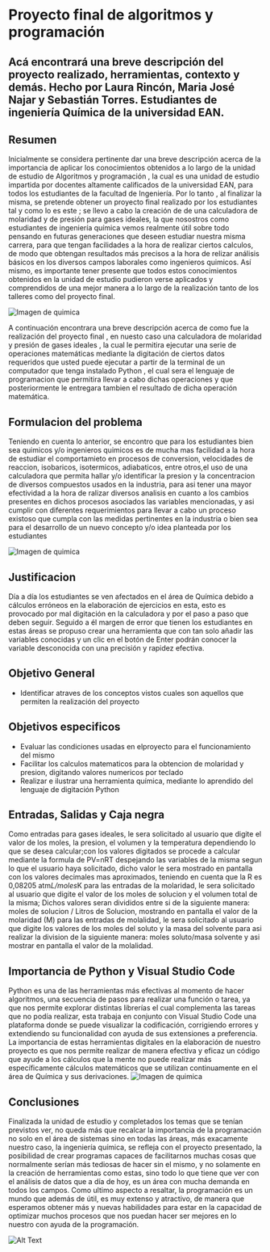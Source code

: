 # Proyecto final de algoritmos y programación
## Acá encontrará una breve descripción del proyecto realizado, herramientas, contexto y demás. Hecho por Laura Rincón, Maria José Najar y Sebastián Torres. Estudiantes de ingeniería Química de la universidad EAN.

## Resumen
Inicialmente se considera pertinente dar una breve descripción acerca de la importancia de aplicar los conocimientos obtenidos a lo largo de la unidad de estudio de Algoritmos y programación , la cual es una unidad de estudio impartida por docentes altamente calificados de la universidad EAN, para todos los estudiantes de la facultad de Ingeniería.
Por lo tanto , al finalizar la misma, se pretende obtener un proyecto final realizado por los estudiantes tal y como lo es este ; se llevo a cabo la creación de
de una calculadora de molaridad y de presión para gases ideales, la que nosostros como estudiantes de ingeniería química vemos realmente útil sobre todo pensando en futuras generaciones que deseen estudiar nuestra misma carrera, para que tengan facilidades a la hora de realizar ciertos calculos, de modo que obtengan resultados más precisos a la hora de relizar análisis básicos en los diversos campos laborales como ingenieros quimicos. Así mismo, es importante tener presente que todos estos conocimientos obtenidos en la unidad de estudio pudieron verse aplicados y comprendidos de una mejor manera a lo largo de la realización tanto de los talleres como del proyecto final.

![Imagen de quimica](https://es.unesco.org/sites/default/files/styles/img_688x358/public/courier/photos/gettyimages-874157664.jpg?itok=UcRccWO)

A continuación encontrara una breve descripción acerca de como fue la realización del proyecto final , en nuesto caso una calculadora de molaridad y presión de gases ideales , la cual le permitira ejecutar una serie de operaciones matemáticas mediante la digitación de ciertos datos requeridos que usted puede ejecutar a partir de la terminal de un computador que tenga instalado Python , el cual sera el lenguaje de programacion que permitira llevar a cabo dichas operaciones y que posteriormente le entregara tambien el resultado de dicha operación matemática.

## Formulacion del problema
Teniendo en cuenta lo anterior, se encontro que para los estudiantes bien sea quimicos y/o ingenieros quimicos es de mucha mas facilidad a la hora de estudiar el comportamieto en procesos de conversion, velocidades de reaccion, isobaricos, isotermicos, adiabaticos, entre otros,el uso de una calculadora que permita hallar y/o identificar la presion y la concentracion de diversos compuestos usados en la industria, para asi tener una mayor efectividad a la hora de ralizar diversos analisis en cuanto a los cambios presentes en dichos procesos asociados las variables mencionadas, y asi cumplir con diferentes requerimientos para llevar a cabo un proceso existoso que cumpla con las medidas pertinentes en la industria o bien sea para el desarrollo de un nuevo concepto y/o idea planteada por los estudiantes 

![Imagen de quimica](https://previews.123rf.com/images/fineart/fineart1211/fineart121100020/16188819-man%C3%B3metro-de-presi%C3%B3n-industrial-con-tubo-de-medici%C3%B3n-del-caudal.jpg)

## Justificacion 
Día a día los estudiantes se ven afectados en el área de Química debido a cálculos erróneos en la elaboración de ejercicios en esta, esto es provocado por mal digitación en la calculadora y por el paso a paso que deben seguir. Seguido a él margen de error que tienen los estudiantes en estas áreas se propuso crear una herramienta que con tan solo añadir las variables conocidas y un clic en el botón de Enter podrán conocer la variable desconocida con una precisión y rapidez efectiva. 
## Objetivo General
- Identificar atraves de los conceptos vistos cuales son aquellos que permiten la realización del proyecto 
## Objetivos especificos
- Evaluar las condiciones usadas en elproyecto para el funcionamiento del mismo
- Facilitar los calculos matematicos para la obtencion de molaridad y presion, digitando valores numericos por teclado
- Realizar e ilustrar una herramienta química, mediante lo aprendido del lenguaje de digitación Python
## Entradas, Salidas y Caja negra 
Como entradas para gases ideales, le sera solicitado al usuario que digite el valor de los moles, la presion, el volumen y la temperatura dependiendo lo que se desea calcular;con los valores digitados se procede a calcular mediante la formula de PV=nRT despejando las variables de la misma segun lo que el usuario haya solicitado, dicho valor le sera mostrado en pantalla con los valores decimales mas aproximados, teniendo en cuenta que la R es 0,08205 atm*L/moles*K
para las entradas de la molaridad, le sera solicitado al usuario que digite el valor de los moles de solucion y el volumen total de la misma; Dichos valores seran divididos entre si de la siguiente manera: moles de solucion / Litros de Solucion, mostrando en pantalla el valor de la molaridad (M)
para las entradas de molalidad, le sera solicitado al usuario que digite los valores de los moles del soluto y la masa del solvente para asi realizar la division de la siguiente manera: moles soluto/masa solvente y asi mostrar en pantalla el valor de la molalidad.
## Importancia de Python y Visual Studio Code
Python es una de las herramientas más efectivas al momento de hacer algoritmos, una secuencia de pasos para realizar una función o tarea, ya que nos permite explorar distintas librerías el cual complementa las tareas que no podía realizar, esta trabaja en conjunto con Visual Studio Code una plataforma donde se puede visualizar la codificación, corrigiendo errores y extendiendo su funcionalidad con ayuda de sus extensiones a preferencia. La importancia de estas herramientas digitales en la elaboración de nuestro proyecto es que nos permite realizar de manera efectiva y eficaz un código que ayude a los cálculos que la mente no puede realizar más específicamente cálculos matemáticos que se utilizan continuamente en el área de Química y sus derivaciones. 
![Imagen de quimica](https://user-images.githubusercontent.com/109982206/192121221-a1956704-9b2d-4c86-8637-761066b84528.png)
## Conclusiones
Finalizada la unidad de estudio y completados los temas que se tenían previstos ver, no queda más que recalcar la importancia de la programación no solo en el área de sistemas sino en todas las áreas, más exacamente nuestro caso, la ingeniería química, se refleja con el proyecto presentado, la posibilidad de crear programas capaces de facilitarnos muchas cosas que normalmente serían más tediosas de hacer sin el mismo, y no solamente en la creación de herramientas como estas, sino todo lo que tiene que ver con el análisis de datos que a día de hoy, es un área con mucha demanda en todos los campos. Como ultimo aspecto a resaltar, la programación es un mundo que además de útil, es muy extenso y atractivo, de manera que esperamos obtener más y nuevas habilidades para estar en la capacidad de optimizar muchos procesos que nos puedan hacer ser mejores en lo nuestro con ayuda de la programación.

![Alt Text](https://media.giphy.com/media/vFKqnCdLPNOKc/giphy.gif)
